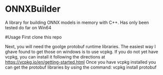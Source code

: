 # ONNXBuilder
A library for building ONNX models in memory with C++.
Has only been tested do far on Win64

#Usage
First clone this repo

Next, you will need the goolge protobuf runtime libraries.
The easiest way I ghave found to get those on windows is to use vcpkg.
If you do not yet have vcpkg, you can install it following the directions
at https://vcpkg.io/en/getting-started.html
Once you have vcpkg installed you can get the protobuf libraries by using
the command:  vcpkg install protobuf


